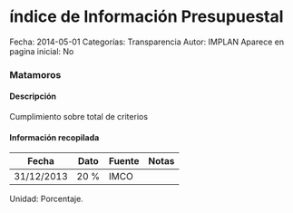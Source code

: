 índice de Información Presupuestal
=====

Fecha: 2014-05-01
Categorías: Transparencia
Autor: IMPLAN
Aparece en pagina inicial: No

### Matamoros

#### Descripción

Cumplimiento sobre total de criterios

<!-- break -->

#### Información recopilada

<table class="table table-hover table-bordered matriz">
  <thead>
    <tr><th>Fecha</th><th>Dato</th><th>Fuente</th><th>Notas</th></tr>
  </thead>
  <tbody>
    <tr><td class="centrado">31/12/2013</td><td class="derecha">20 %</td><td>IMCO</td><td></td></tr>
  </tbody>
</table>

Unidad: Porcentaje.
